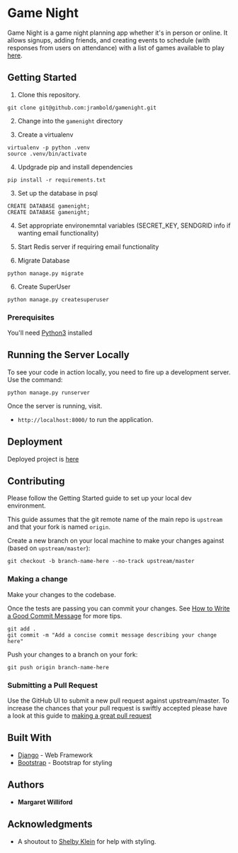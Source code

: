 # Game Night

Game Night is a game night planning app whether it's in person or online. It allows signups, adding friends, and creating events to schedule (with responses from users on attendance) with a list of games available to play [here](https://game-nighter.herokuapp.com/).

## Getting Started

1. Clone this repository.

  ```shell
  git clone git@github.com:jrambold/gamenight.git
  ```
2. Change into the `gamenight` directory

3. Create a virtualenv

  ```shell
  virtualenv -p python .venv
  source .venv/bin/activate
  ```
4. Updgrade pip and install dependencies
  ```shell
  pip install -r requirements.txt
  ```

3. Set up the database in psql

  ```shell
  CREATE DATABASE gamenight;
  CREATE DATABASE gamenight;
  ```

4. Set appropriate environemntal variables (SECRET_KEY, SENDGRID info if wanting email functionality)

5. Start Redis server if requiring email functionality

6. Migrate Database
  ```shell
  python manage.py migrate
  ```

6. Create SuperUser
  ```shell
  python manage.py createsuperuser
  ```

### Prerequisites

You'll need [Python3](https://www.python.org/downloads/) installed

## Running the Server Locally

To see your code in action locally, you need to fire up a development server. Use the command:

```shell
python manage.py runserver
```

Once the server is running, visit.

* `http://localhost:8000/` to run the application.

## Deployment

Deployed project is [here](https://game-nighter.herokuapp.com/)

## Contributing

Please follow the Getting Started guide to set up your local dev environment.

This guide assumes that the git remote name of the main repo is `upstream` and that your fork is named `origin`.

Create a new branch on your local machine to make your changes against (based on `upstream/master`):

    git checkout -b branch-name-here --no-track upstream/master

### Making a change

Make your changes to the codebase.

Once the tests are passing you can commit your changes. See [How to Write a Good Commit Message](https://chris.beams.io/posts/git-commit/) for more tips.

    git add .
    git commit -m "Add a concise commit message describing your change here"

Push your changes to a branch on your fork:

    git push origin branch-name-here

### Submitting a Pull Request

Use the GitHub UI to submit a new pull request against upstream/master. To increase the chances that your pull request is swiftly accepted please have a look at this guide to [making a great pull request](https://www.atlassian.com/blog/git/written-unwritten-guide-pull-requests)

## Built With

* [Django](https://www.djangoproject.com/) - Web Framework
* [Bootstrap](https://getbootstrap.com/) - Bootstrap for styling

## Authors

* **Margaret Williford**

## Acknowledgments

* A shoutout to [Shelby Klein](https://shelbyklein.design/) for help with styling.
